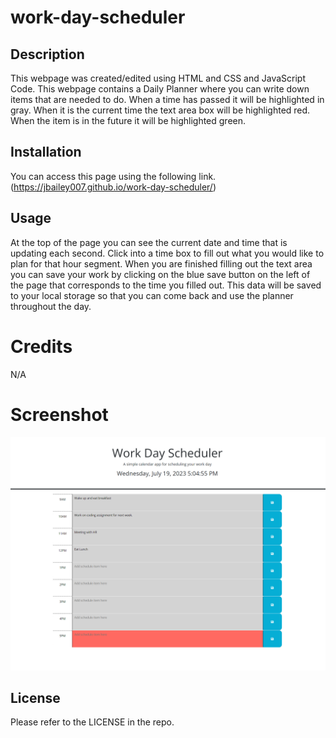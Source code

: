 # work-day-scheduler

## Description
This webpage was created/edited using HTML and CSS and JavaScript Code. 
This webpage contains a Daily Planner where you can write down items that are needed to do. 
When a time has passed it will be highlighted in gray. 
When it is the current time the text area box will be highlighted red. 
When the item is in the future it will be highlighted green. 

## Installation

You can access this page using the following link. (https://jbailey007.github.io/work-day-scheduler/)

## Usage
At the top of the page you can see the current date and time that is updating each second. 
Click into a time box to fill out what you would like to plan for that hour segment.
When you are finished filling out the text area you can save your work by clicking on the blue save button on the left of the page that corresponds to the time you filled out. 
This data will be saved to your local storage so that you can come back and use the planner throughout the day. 

# Credits
N/A

# Screenshot
![Screenshot of Workday Planner Web Application](<Screenshot 2023-07-19 170507.png>)

## License
Please refer to the LICENSE in the repo. 
